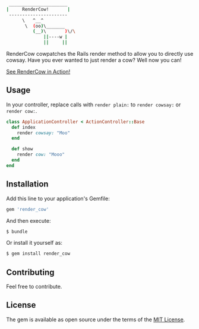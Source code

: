 ```bash
 ______________________ 
|     RenderCow!       |
 ---------------------- 
      \   ^__^
       \  (oo)\_______
          (__)\       )\/\
              ||----w |
              ||     ||

```
RenderCow cowpatches the Rails render method to allow you to directly use cowsay. 
Have you ever wanted to just render a cow?
Well now you can!

[See RenderCow in Action!](https://wasurechatta.com/moo?moo=RenderCow%20in%20action!)

## Usage

In your controller, replace calls with `render plain:` to `render cowsay:` or `render cow:`.

```ruby
class ApplicationController < ActionController::Base
  def index
    render cowsay: "Moo"
  end

  def show
    render cow: "Mooo"
  end
end
```

## Installation
Add this line to your application's Gemfile:

```ruby
gem 'render_cow'
```

And then execute:
```bash
$ bundle
```

Or install it yourself as:
```bash
$ gem install render_cow
```

## Contributing
Feel free to contribute. 

## License
The gem is available as open source under the terms of the [MIT License](https://opensource.org/licenses/MIT).
